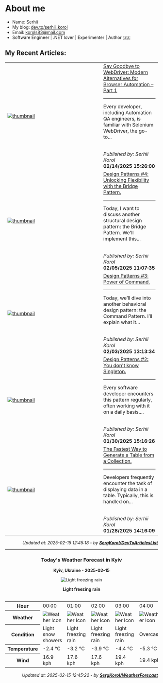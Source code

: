 <h1>About me</h1>

- Name: Serhii
- My blog: [dev.to/serhii_korol](https://dev.to/serhii_korol_ab7776c50dba)
- Email: [korols83@mail.com](mailto:korols83@mail.com)
- Software Engineer | .NET lover | Experimenter | Author 🇺🇦

<h2>My Recent Articles:</h2>

<table>
        <tr>
<td width="300px"><a href="https://dev.to/serhii_korol_ab7776c50dba/say-goodbye-to-webdriver-modern-alternatives-for-browser-automation-part-1-4nna"><img src="https://media2.dev.to/dynamic/image/width=1000,height=420,fit=cover,gravity=auto,format=auto/https%3A%2F%2Fdev-to-uploads.s3.amazonaws.com%2Fuploads%2Farticles%2Fxu4dfstuc55hedinnbn3.png" alt="thumbnail"></a></td>
<td><a href="https://dev.to/serhii_korol_ab7776c50dba/say-goodbye-to-webdriver-modern-alternatives-for-browser-automation-part-1-4nna">Say Goodbye to WebDriver: Modern Alternatives for Browser Automation – Part 1</a><hr><p>Every developer, including Automation QA engineers, is familiar with Selenium WebDriver, the go-to...</p><br><i>Published by: Serhii Korol</i><br><b>02/14/2025 15:26:00</b></td>
</tr>
<tr>
<td width="300px"><a href="https://dev.to/serhii_korol_ab7776c50dba/design-patterns-4-unlocking-flexibility-with-the-bridge-pattern-5gbb"><img src="https://media2.dev.to/dynamic/image/width=1000,height=420,fit=cover,gravity=auto,format=auto/https%3A%2F%2Fdev-to-uploads.s3.amazonaws.com%2Fuploads%2Farticles%2Fzjxsv823ox21j6xho3eq.jpg" alt="thumbnail"></a></td>
<td><a href="https://dev.to/serhii_korol_ab7776c50dba/design-patterns-4-unlocking-flexibility-with-the-bridge-pattern-5gbb">Design Patterns #4: Unlocking Flexibility with the Bridge Pattern.</a><hr><p>Today, I want to discuss another structural design pattern: the Bridge Pattern. We'll implement this...</p><br><i>Published by: Serhii Korol</i><br><b>02/05/2025 11:07:35</b></td>
</tr>
<tr>
<td width="300px"><a href="https://dev.to/serhii_korol_ab7776c50dba/design-patterns-3-power-of-command-3h8o"><img src="https://media2.dev.to/dynamic/image/width=1000,height=420,fit=cover,gravity=auto,format=auto/https%3A%2F%2Fdev-to-uploads.s3.amazonaws.com%2Fuploads%2Farticles%2Fya99m5ecjg47pgoku05c.png" alt="thumbnail"></a></td>
<td><a href="https://dev.to/serhii_korol_ab7776c50dba/design-patterns-3-power-of-command-3h8o">Design Patterns #3: Power of Command.</a><hr><p>Today, we’ll dive into another behavioral design pattern: the Command Pattern. I’ll explain what it...</p><br><i>Published by: Serhii Korol</i><br><b>02/03/2025 13:13:34</b></td>
</tr>
<tr>
<td width="300px"><a href="https://dev.to/serhii_korol_ab7776c50dba/design-patterns-2-you-dont-know-singleton-k4p"><img src="https://media2.dev.to/dynamic/image/width=1000,height=420,fit=cover,gravity=auto,format=auto/https%3A%2F%2Fdev-to-uploads.s3.amazonaws.com%2Fuploads%2Farticles%2Fifion3invfk0fwa8g2gy.png" alt="thumbnail"></a></td>
<td><a href="https://dev.to/serhii_korol_ab7776c50dba/design-patterns-2-you-dont-know-singleton-k4p">Design Patterns #2: You don't know Singleton.</a><hr><p>Every software developer encounters this pattern regularly, often working with it on a daily basis....</p><br><i>Published by: Serhii Korol</i><br><b>01/30/2025 15:16:26</b></td>
</tr>
<tr>
<td width="300px"><a href="https://dev.to/serhii_korol_ab7776c50dba/the-fastest-way-to-generate-a-table-from-a-collection-2c73"><img src="https://media2.dev.to/dynamic/image/width=1000,height=420,fit=cover,gravity=auto,format=auto/https%3A%2F%2Fdev-to-uploads.s3.amazonaws.com%2Fuploads%2Farticles%2Fnafjoblsv9s2ildwmmub.png" alt="thumbnail"></a></td>
<td><a href="https://dev.to/serhii_korol_ab7776c50dba/the-fastest-way-to-generate-a-table-from-a-collection-2c73">The Fastest Way to Generate a Table from a Collection.</a><hr><p>Developers frequently encounter the task of displaying data in a table. Typically, this is handled on...</p><br><i>Published by: Serhii Korol</i><br><b>01/28/2025 14:16:09</b></td>
</tr>

</table>

<div align="right">

<i>Updated at: 2025-02-15 12:45:18 - by <b>[SergKorol/DevToArticlesList](https://github.com/SergKorol/DevToArticlesList)</b></i>

</div>

<hr>
<div align="center">
<h3>Today's Weather Forecast in Kyiv</h3>

<b>Kyiv, Ukraine - 2025-02-15</b>

<img src="https://cdn.weatherapi.com/weather/64x64/day/311.png" alt="Light freezing rain" />

<b>Light freezing rain</b>
</div>

<table>
    <table>
<tr><th>Hour</th>
<td>00:00</td>
<td>01:00</td>
<td>02:00</td>
<td>03:00</td>
<td>04:00</td>
<td>05:00</td>
<td>06:00</td>
<td>07:00</td>
<td>08:00</td>
<td>09:00</td>
<td>10:00</td>
<td>11:00</td>
<td>12:00</td>
<td>13:00</td>
<td>14:00</td>
<td>15:00</td>
<td>16:00</td>
<td>17:00</td>
<td>18:00</td>
<td>19:00</td>
<td>20:00</td>
<td>21:00</td>
<td>22:00</td>
<td>23:00</td>
</tr>
<tr><th>Weather</th>
<td><img src="https://cdn.weatherapi.com/weather/64x64/night/368.png" alt="Weather Icon"></td>
<td><img src="https://cdn.weatherapi.com/weather/64x64/night/311.png" alt="Weather Icon"></td>
<td><img src="https://cdn.weatherapi.com/weather/64x64/night/311.png" alt="Weather Icon"></td>
<td><img src="https://cdn.weatherapi.com/weather/64x64/night/311.png" alt="Weather Icon"></td>
<td><img src="https://cdn.weatherapi.com/weather/64x64/night/122.png" alt="Weather Icon"></td>
<td><img src="https://cdn.weatherapi.com/weather/64x64/night/311.png" alt="Weather Icon"></td>
<td><img src="https://cdn.weatherapi.com/weather/64x64/night/311.png" alt="Weather Icon"></td>
<td><img src="https://cdn.weatherapi.com/weather/64x64/night/311.png" alt="Weather Icon"></td>
<td><img src="https://cdn.weatherapi.com/weather/64x64/day/311.png" alt="Weather Icon"></td>
<td><img src="https://cdn.weatherapi.com/weather/64x64/day/326.png" alt="Weather Icon"></td>
<td><img src="https://cdn.weatherapi.com/weather/64x64/day/326.png" alt="Weather Icon"></td>
<td><img src="https://cdn.weatherapi.com/weather/64x64/day/311.png" alt="Weather Icon"></td>
<td><img src="https://cdn.weatherapi.com/weather/64x64/day/311.png" alt="Weather Icon"></td>
<td><img src="https://cdn.weatherapi.com/weather/64x64/day/311.png" alt="Weather Icon"></td>
<td><img src="https://cdn.weatherapi.com/weather/64x64/day/311.png" alt="Weather Icon"></td>
<td><img src="https://cdn.weatherapi.com/weather/64x64/day/311.png" alt="Weather Icon"></td>
<td><img src="https://cdn.weatherapi.com/weather/64x64/day/311.png" alt="Weather Icon"></td>
<td><img src="https://cdn.weatherapi.com/weather/64x64/day/311.png" alt="Weather Icon"></td>
<td><img src="https://cdn.weatherapi.com/weather/64x64/night/311.png" alt="Weather Icon"></td>
<td><img src="https://cdn.weatherapi.com/weather/64x64/night/311.png" alt="Weather Icon"></td>
<td><img src="https://cdn.weatherapi.com/weather/64x64/night/122.png" alt="Weather Icon"></td>
<td><img src="https://cdn.weatherapi.com/weather/64x64/night/119.png" alt="Weather Icon"></td>
<td><img src="https://cdn.weatherapi.com/weather/64x64/night/311.png" alt="Weather Icon"></td>
<td><img src="https://cdn.weatherapi.com/weather/64x64/night/326.png" alt="Weather Icon"></td>
</tr>
<tr><th>Condition</th>
<td>Light snow showers</td>
<td>Light freezing rain</td>
<td>Light freezing rain</td>
<td>Light freezing rain</td>
<td>Overcast </td>
<td>Light freezing rain</td>
<td>Light freezing rain</td>
<td>Light freezing rain</td>
<td>Light freezing rain</td>
<td>Light snow</td>
<td>Light snow</td>
<td>Light freezing rain</td>
<td>Light freezing rain</td>
<td>Light freezing rain</td>
<td>Light freezing rain</td>
<td>Light freezing rain</td>
<td>Light freezing rain</td>
<td>Light freezing rain</td>
<td>Light freezing rain</td>
<td>Light freezing rain</td>
<td>Overcast </td>
<td>Cloudy </td>
<td>Light freezing rain</td>
<td>Light snow</td>
</tr>
<tr><th>Temperature</th>
<td>-2.4 °C</td>
<td>-3.2 °C</td>
<td>-3.9 °C</td>
<td>-4.4 °C</td>
<td>-5.3 °C</td>
<td>-6.1 °C</td>
<td>-6.4 °C</td>
<td>-6.6 °C</td>
<td>-6.6 °C</td>
<td>-6.2 °C</td>
<td>-5.7 °C</td>
<td>-5 °C</td>
<td>-4.5 °C</td>
<td>-4.2 °C</td>
<td>-3.9 °C</td>
<td>-3.8 °C</td>
<td>-4.1 °C</td>
<td>-4.8 °C</td>
<td>-5.4 °C</td>
<td>-5.7 °C</td>
<td>-6 °C</td>
<td>-6.5 °C</td>
<td>-6.6 °C</td>
<td>-6.6 °C</td>
</tr>
<tr><th>Wind</th>
<td>16.9 kph</td>
<td>17.6 kph</td>
<td>17.6 kph</td>
<td>19.4 kph</td>
<td>19.4 kph</td>
<td>19.1 kph</td>
<td>19.1 kph</td>
<td>18.7 kph</td>
<td>18.7 kph</td>
<td>19.4 kph</td>
<td>20.5 kph</td>
<td>20.2 kph</td>
<td>19.8 kph</td>
<td>19.1 kph</td>
<td>18 kph</td>
<td>16.6 kph</td>
<td>14.4 kph</td>
<td>11.9 kph</td>
<td>8.6 kph</td>
<td>7.2 kph</td>
<td>6.1 kph</td>
<td>6.5 kph</td>
<td>7.6 kph</td>
<td>8.6 kph</td>
</tr>
</table>

</table>

<div align="right">

<i>Updated at: 2025-02-15 12:45:22 - by <b>[SergKorol/WeatherForecast](https://github.com/SergKorol/WeatherForecast)</b></i>

</div>

